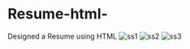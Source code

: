 # Resume-html-
Designed a Resume using HTML
![ss1](https://user-images.githubusercontent.com/66555692/85372146-0a6a3d80-b54f-11ea-8f5c-f42f5cfb1c70.png)
![ss2](https://user-images.githubusercontent.com/66555692/85373279-a9436980-b550-11ea-89ed-b3f777cc481f.png)
![ss3](https://user-images.githubusercontent.com/66555692/85372143-09391080-b54f-11ea-9aeb-749dcb2902ed.png)
